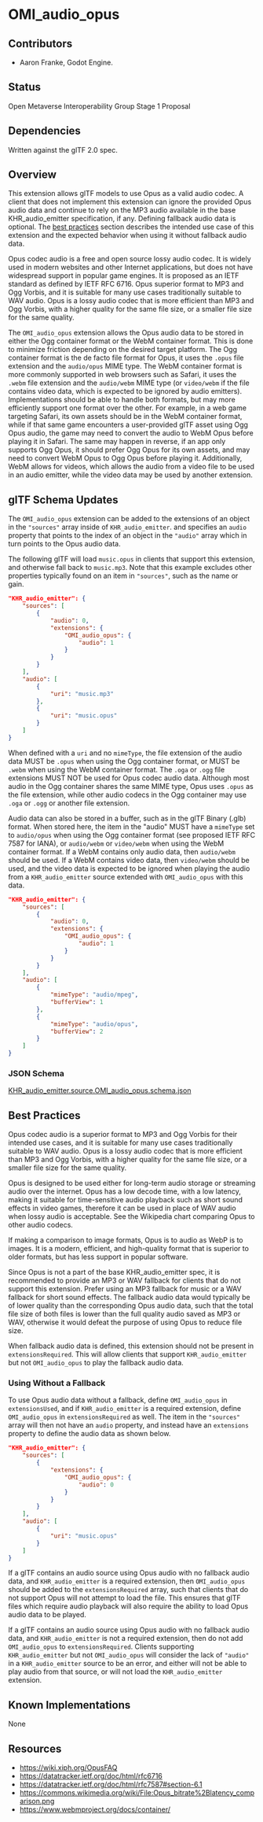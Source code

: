 # OMI_audio_opus

## Contributors

- Aaron Franke, Godot Engine.

## Status

Open Metaverse Interoperability Group Stage 1 Proposal

## Dependencies

Written against the glTF 2.0 spec.

## Overview

This extension allows glTF models to use Opus as a valid audio codec. A client that does not implement this extension can ignore the provided Opus audio data and continue to rely on the MP3 audio available in the base KHR_audio_emitter specification, if any. Defining fallback audio data is optional. The [best practices](#best-practices) section describes the intended use case of this extension and the expected behavior when using it without fallback audio data.

Opus codec audio is a free and open source lossy audio codec. It is widely used in modern websites and other Internet applications, but does not have widespread support in popular game engines. It is proposed as an IETF standard as defined by IETF RFC 6716. Opus superior format to MP3 and Ogg Vorbis, and it is suitable for many use cases traditionally suitable to WAV audio. Opus is a lossy audio codec that is more efficient than MP3 and Ogg Vorbis, with a higher quality for the same file size, or a smaller file size for the same quality.

The `OMI_audio_opus` extension allows the Opus audio data to be stored in either the Ogg container format or the WebM container format. This is done to minimize friction depending on the desired target platform. The Ogg container format is the de facto file format for Opus, it uses the `.opus` file extension and the `audio/opus` MIME type. The WebM container format is more commonly supported in web browsers such as Safari, it uses the `.webm` file extension and the `audio/webm` MIME type (or `video/webm` if the file contains video data, which is expected to be ignored by audio emitters). Implementations should be able to handle both formats, but may more efficiently support one format over the other. For example, in a web game targeting Safari, its own assets should be in the WebM container format, while if that same game encounters a user-provided glTF asset using Ogg Opus audio, the game may need to convert the audio to WebM Opus before playing it in Safari. The same may happen in reverse, if an app only supports Ogg Opus, it should prefer Ogg Opus for its own assets, and may need to convert WebM Opus to Ogg Opus before playing it. Additionally, WebM allows for videos, which allows the audio from a video file to be used in an audio emitter, while the video data may be used by another extension.

## glTF Schema Updates

The `OMI_audio_opus` extension can be added to the extensions of an object in the `"sources"` array inside of `KHR_audio_emitter`. and specifies an `audio` property that points to the index of an object in the `"audio"` array which in turn points to the Opus audio data.

The following glTF will load `music.opus` in clients that support this extension, and otherwise fall back to `music.mp3`. Note that this example excludes other properties typically found on an item in `"sources"`, such as the name or gain.

```json
"KHR_audio_emitter": {
    "sources": [
        {
            "audio": 0,
            "extensions": {
                "OMI_audio_opus": {
                    "audio": 1
                }
            }
        }
    ],
    "audio": [
        {
            "uri": "music.mp3"
        },
        {
            "uri": "music.opus"
        }
    ]
}
```

When defined with a `uri` and no `mimeType`, the file extension of the audio data MUST be `.opus` when using the Ogg container format, or MUST be `.webm` when using the WebM container format. The `.oga` or `.ogg` file extensions MUST NOT be used for Opus codec audio data. Although most audio in the Ogg container shares the same MIME type, Opus uses `.opus` as the file extension, while other audio codecs in the Ogg container may use `.oga` or `.ogg` or another file extension.

Audio data can also be stored in a buffer, such as in the glTF Binary (.glb) format. When stored here, the item in the "audio" MUST have a `mimeType` set to `audio/opus` when using the Ogg container format (see proposed IETF RFC 7587 for IANA), or `audio/webm` or `video/webm` when using the WebM container format. If a WebM contains only audio data, then `audio/webm` should be used. If a WebM contains video data, then `video/webm` should be used, and the video data is expected to be ignored when playing the audio from a `KHR_audio_emitter` source extended with `OMI_audio_opus` with this data.

```json
"KHR_audio_emitter": {
    "sources": [
        {
            "audio": 0,
            "extensions": {
                "OMI_audio_opus": {
                    "audio": 1
                }
            }
        }
    ],
    "audio": [
        {
            "mimeType": "audio/mpeg",
            "bufferView": 1
        },
        {
            "mimeType": "audio/opus",
            "bufferView": 2
        }
    ]
}
```

### JSON Schema

[KHR_audio_emitter.source.OMI_audio_opus.schema.json](schema/KHR_audio_emitter.source.OMI_audio_opus.schema.json)

## Best Practices

Opus codec audio is a superior format to MP3 and Ogg Vorbis for their intended use cases, and it is suitable for many use cases traditionally suitable to WAV audio. Opus is a lossy audio codec that is more efficient than MP3 and Ogg Vorbis, with a higher quality for the same file size, or a smaller file size for the same quality.

Opus is designed to be used either for long-term audio storage or streaming audio over the internet. Opus has a low decode time, with a low latency, making it suitable for time-sensitive audio playback such as short sound effects in video games, therefore it can be used in place of WAV audio when lossy audio is acceptable. See the Wikipedia chart comparing Opus to other audio codecs.

If making a comparison to image formats, Opus is to audio as WebP is to images. It is a modern, efficient, and high-quality format that is superior to older formats, but has less support in popular software.

Since Opus is not a part of the base KHR_audio_emitter spec, it is recommended to provide an MP3 or WAV fallback for clients that do not support this extension. Prefer using an MP3 fallback for music or a WAV fallback for short sound effects. The fallback audio data would typically be of lower quality than the corresponding Opus audio data, such that the total file size of both files is lower than the full quality audio saved as MP3 or WAV, otherwise it would defeat the purpose of using Opus to reduce file size.

When fallback audio data is defined, this extension should not be present in `extensionsRequired`. This will allow clients that support `KHR_audio_emitter` but not `OMI_audio_opus` to play the fallback audio data.

### Using Without a Fallback

To use Opus audio data without a fallback, define `OMI_audio_opus` in `extensionsUsed`, and if `KHR_audio_emitter` is a required extension, define `OMI_audio_opus` in `extensionsRequired` as well. The item in the `"sources"` array will then not have an `audio` property, and instead have an `extensions` property to define the audio data as shown below.

```json
"KHR_audio_emitter": {
    "sources": [
        {
            "extensions": {
                "OMI_audio_opus": {
                    "audio": 0
                }
            }
        }
    ],
    "audio": [
        {
            "uri": "music.opus"
        }
    ]
}
```

If a glTF contains an audio source using Opus audio with no fallback audio data, and `KHR_audio_emitter` is a required extension, then `OMI_audio_opus` should be added to the `extensionsRequired` array, such that clients that do not support Opus will not attempt to load the file. This ensures that glTF files which require audio playback will also require the ability to load Opus audio data to be played.

If a glTF contains an audio source using Opus audio with no fallback audio data, and `KHR_audio_emitter` is not a required extension, then do not add `OMI_audio_opus` to `extensionsRequired`. Clients supporting `KHR_audio_emitter` but not `OMI_audio_opus` will consider the lack of `"audio"` in a `KHR_audio_emitter` source to be an error, and either will not be able to play audio from that source, or will not load the `KHR_audio_emitter` extension.

## Known Implementations

None

## Resources

- https://wiki.xiph.org/OpusFAQ
- https://datatracker.ietf.org/doc/html/rfc6716
- https://datatracker.ietf.org/doc/html/rfc7587#section-6.1
- https://commons.wikimedia.org/wiki/File:Opus_bitrate%2Blatency_comparison.png
- https://www.webmproject.org/docs/container/
